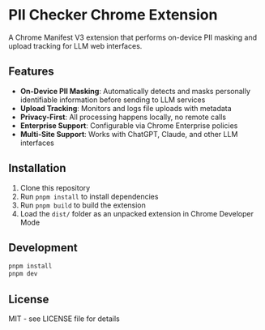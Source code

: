 # PII Checker Chrome Extension

A Chrome Manifest V3 extension that performs on-device PII masking and upload tracking for LLM web interfaces.

## Features

- **On-Device PII Masking**: Automatically detects and masks personally identifiable information before sending to LLM services
- **Upload Tracking**: Monitors and logs file uploads with metadata
- **Privacy-First**: All processing happens locally, no remote calls
- **Enterprise Support**: Configurable via Chrome Enterprise policies
- **Multi-Site Support**: Works with ChatGPT, Claude, and other LLM interfaces

## Installation

1. Clone this repository
2. Run `pnpm install` to install dependencies  
3. Run `pnpm build` to build the extension
4. Load the `dist/` folder as an unpacked extension in Chrome Developer Mode

## Development

```bash
pnpm install
pnpm dev
```

## License

MIT - see LICENSE file for details
